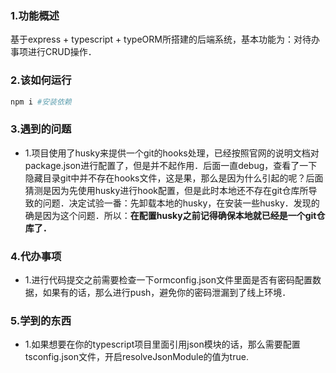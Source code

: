 ### 1.功能概述

基于express + typescript + typeORM所搭建的后端系统，基本功能为：对待办事项进行CRUD操作．

### 2.该如何运行

```bash
npm i #安装依赖
```
### 3.遇到的问题

+ 1.项目使用了husky来提供一个git的hooks处理，已经按照官网的说明文档对package.json进行配置了，但是并不起作用．后面一直debug，查看了一下隐藏目录git中并不存在hooks文件，这是果，那么是因为什么引起的呢？后面猜测是因为先使用husky进行hook配置，但是此时本地还不存在git仓库所导致的问题．决定试验一番：先卸载本地的husky，在安装一些husky．发现的确是因为这个问题．所以：**在配置husky之前记得确保本地就已经是一个git仓库了．**

### 4.代办事项
+ 1.进行代码提交之前需要检查一下ormconfig.json文件里面是否有密码配置数据，如果有的话，那么进行push，避免你的密码泄漏到了线上环境．

### 5.学到的东西
+ 1.如果想要在你的typescript项目里面引用json模块的话，那么需要配置tsconfig.json文件，开启resolveJsonModule的值为true.